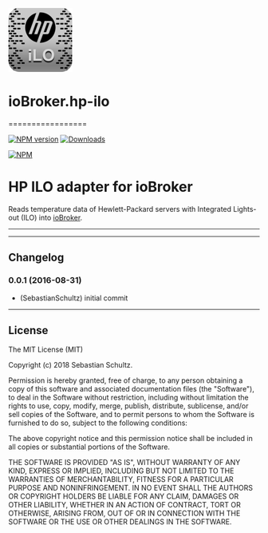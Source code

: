 ![Logo](admin/hp-ilo.png)
# ioBroker.hp-ilo
=================

[![NPM version](http://img.shields.io/npm/v/iobroker.hp-ilo.svg)](https://www.npmjs.com/package/iobroker.hp-ilo)
[![Downloads](https://img.shields.io/npm/dm/iobroker.hp-ilo.svg)](https://www.npmjs.com/package/iobroker.hp-ilo)

[![NPM](https://nodei.co/npm/iobroker.hp-ilo.png?downloads=true)](https://nodei.co/npm/iobroker.hp-ilo/)


# HP ILO adapter for ioBroker

Reads temperature data of Hewlett-Packard servers with Integrated Lights-out (ILO) into [ioBroker](https://www.iobroker.net).


---





---


## Changelog

### 0.0.1 (2016-08-31)
* (SebastianSchultz) initial commit


---


## License

The MIT License (MIT)

Copyright (c) 2018 Sebastian Schultz.

Permission is hereby granted, free of charge, to any person obtaining a copy
of this software and associated documentation files (the "Software"), to deal
in the Software without restriction, including without limitation the rights
to use, copy, modify, merge, publish, distribute, sublicense, and/or sell
copies of the Software, and to permit persons to whom the Software is
furnished to do so, subject to the following conditions:

The above copyright notice and this permission notice shall be included in
all copies or substantial portions of the Software.

THE SOFTWARE IS PROVIDED "AS IS", WITHOUT WARRANTY OF ANY KIND, EXPRESS OR
IMPLIED, INCLUDING BUT NOT LIMITED TO THE WARRANTIES OF MERCHANTABILITY,
FITNESS FOR A PARTICULAR PURPOSE AND NONINFRINGEMENT. IN NO EVENT SHALL THE
AUTHORS OR COPYRIGHT HOLDERS BE LIABLE FOR ANY CLAIM, DAMAGES OR OTHER
LIABILITY, WHETHER IN AN ACTION OF CONTRACT, TORT OR OTHERWISE, ARISING FROM,
OUT OF OR IN CONNECTION WITH THE SOFTWARE OR THE USE OR OTHER DEALINGS IN
THE SOFTWARE.
